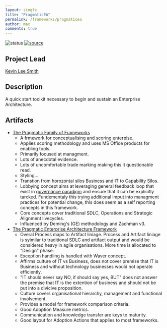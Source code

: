 ```yaml
---
layout: single
title: "PragmaticEA"
permalink: /frameworks/pragmaticea
author: max
comments: true
---
```


![status](https://img.shields.io/badge/status-done-green) [![source](https://img.shields.io/badge/source-online-green)](https://www.pragmaticea.com/)

## Project Lead

[Kevin Lee Smith](https://www.linkedin.com/in/kevinleesmith/)

## Description

A quick start toolkit necessary to begin and sustain an Enterprise Architecture.

## Artifacts

* [The Pragmatic Family of Frameworks](/assets/frameworks/pragmaticea/PF2.pdf)
  * A frmework for conceptualising and scoring enterpise.
  * Applies scoring methodology and uses MS Office products for enabling tools.
  * Primarily focused at managment.
  * Lots of anecdotal evidence.
  * Lots of uncomfortable trade marking making this it questionable read.
  * Styling...
  * Transtion from horozontal silos Business and IT to Capability Silos.
  * Lobbying concept aims at leveraging general feedback loop that exist in [governance paradigm](/governance/paradigm) and ensure that it can be explicitly tarcked. Fundementaly this trying additional imput into managment practices for potential change, this does seem as a self reporting concepts in this framework.
  * Core concepts cover traditional SDLC, Operations and Strategic Alignment livecycles.
  * Influenced by Deming's (GE) methodology and Zachman v3.
* [The Pragmatic Enterprise Architecture Framework](/assets/frameworks/pragmaticea/PEAF.pdf)
  * Overal Process maps to Artifact liniage. Process and Artifact liniage is syimilar to traditional SDLC and artifact output and would be considered heavy in agile organisations. More time is allocated to "Design" phase.
  * Exception handling is handled with Waver concept.
  * Affirms culture of IT vs Business, does not cover premise that IT is Business and without technology businesses would not operate efficiently.
  * "IT should never say NO, if should say yes, BUT" does not answer the premise that IT is the extention of business and should not be put into a divicive proposition.
  * Culture covers organisational hierarchy, management and functional involvement.
  * Provides a model for framework comparison criteria.
  * Good Adoption Measure metrics.
  * Communication and knowledge transfer are keys to maturity.
  * Good layout for Adoption Actions that applies to most frameworks.
